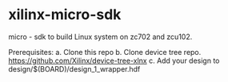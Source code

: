 # xilinx-micro-sdk

micro - sdk to build Linux system on zc702 and zcu102.

Prerequisites:
a. Clone this repo
b. Clone device tree repo. https://github.com/Xilinx/device-tree-xlnx
c. Add your design to design/$(BOARD)/design_1_wrapper.hdf


